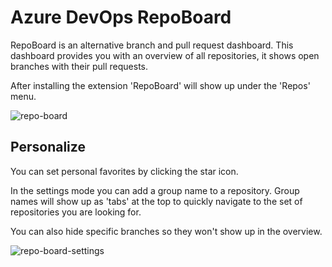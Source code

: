 # Azure DevOps RepoBoard

RepoBoard is an alternative branch and pull request dashboard. This dashboard provides you with an overview of all repositories, it shows
open branches with their pull requests.

After installing the extension 'RepoBoard' will show up under the 'Repos' menu.

![repo-board](https://raw.githubusercontent.com/oscarvantol/repo-board/main/repo-board/extension/screenshots/screenshot1.png)

## Personalize

You can set personal favorites by clicking the star icon.

In the settings mode you can add a group name to a repository. Group names will show up as 'tabs' at the top to quickly navigate to the set
of repositories you are looking for.

You can also hide specific branches so they won't show up in the overview.

![repo-board-settings](https://raw.githubusercontent.com/oscarvantol/repo-board/main/repo-board/extension/screenshots/screenshot2.png)
